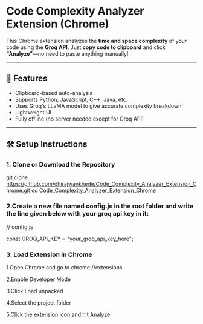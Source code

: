 # Code Complexity Analyzer Extension (Chrome)

This Chrome extension analyzes the **time and space complexity** of your code using the **Groq API**. Just **copy code to clipboard** and click **"Analyze"**—no need to paste anything manually!

---

## 🚀 Features

- Clipboard-based auto-analysis
- Supports Python, JavaScript, C++, Java, etc.
- Uses Groq's LLaMA model to give accurate complexity breakdown
- Lightweight UI
- Fully offline (no server needed except for Groq API)

---

## 🛠️ Setup Instructions

### 1. Clone or Download the Repository

git clone https://github.com/dhirajwankhede/Code_Complexity_Analyzer_Extension_Chrome.git
cd Code_Complexity_Analyzer_Extension_Chrome

### 2.Create a new file named config.js in the root folder and write the line given below with your groq api key in it:

// config.js

const GROQ_API_KEY = "your_groq_api_key_here";

### 3. Load Extension in Chrome

1.Open Chrome and go to chrome://extensions

2.Enable Developer Mode

3.Click Load unpacked

4.Select the project folder

5.Click the extension icon and hit Analyze
